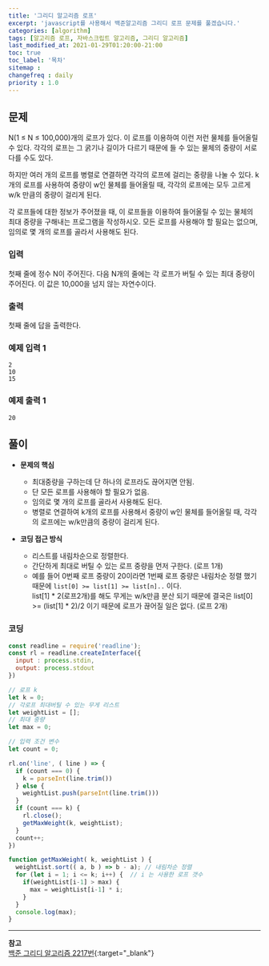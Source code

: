```yaml
---
title: '그리디 알고리즘 로프'
excerpt: 'javascript를 사용해서 백준알고리즘 그리디 로프 문제를 풀겠습니다.' 
categories: [algorithm]
tags: [알고리즘 로프, 자바스크립트 알고리즘, 그리디 알고리즘]
last_modified_at: 2021-01-29T01:20:00-21:00 
toc: true 
toc_label: '목차'
sitemap :
changefreq : daily
priority : 1.0
---
```


## 문제

N(1 ≤ N ≤ 100,000)개의 로프가 있다. 이 로프를 이용하여 이런 저런 물체를 들어올릴 수 있다. 각각의 로프는 그 굵기나 길이가 다르기 때문에 들 수 있는 물체의 중량이 서로 다를 수도 있다.

하지만 여러 개의 로프를 병렬로 연결하면 각각의 로프에 걸리는 중량을 나눌 수 있다. k개의 로프를 사용하여 중량이 w인 물체를 들어올릴 때, 각각의 로프에는 모두 고르게 w/k 만큼의 중량이 걸리게 된다.

각 로프들에 대한 정보가 주어졌을 때, 이 로프들을 이용하여 들어올릴 수 있는 물체의 최대 중량을 구해내는 프로그램을 작성하시오. 모든 로프를 사용해야 할 필요는 없으며, 임의로 몇 개의 로프를 골라서 사용해도
된다.

### 입력

첫째 줄에 정수 N이 주어진다. 다음 N개의 줄에는 각 로프가 버틸 수 있는 최대 중량이 주어진다. 이 값은 10,000을 넘지 않는 자연수이다.

### 출력

첫째 줄에 답을 출력한다.

### 예제 입력 1

```
2
10
15
```

### 예제 출력 1

```
20
```

## 풀이

- **문제의 핵심**
  - 최대중량을 구하는데 단 하나의 로프라도 끊어지면 안됨.
  - 단 모든 로프를 사용해야 할 필요가 없음.
  - 임의로 몇 개의 로프를 골라서 사용해도 된다.
  - 병렬로 연결하여 k개의 로프를 사용해서 중량이 w인 물체를 들어올릴 때, 각각의 로프에는 w/k만큼의 중량이 걸리게 된다.
  
  
- **코딩 접근 방식**
  - 리스트를 내림차순으로 정렬한다.
  - 간단하게 최대로 버틸 수 있는 로프 중량을 먼저 구한다. (로프 1개)
  - 예를 들어 0번째 로프 중량이 20이라면 1번째 로프 중량은 내림차순 정렬 했기 때문에
  `list[0] >= list[1] >= list[n]..` 이다. <br> list[1] * 2(로프2개)를 해도 무게는 w/k만큼 분산 되기 때문에 결국은
    list[0] >= (list[1] * 2)/2 이기 때문에 로프가 끊어질 일은 없다. (로프 2개)
  

### 코딩

```js
const readline = require('readline');
const rl = readline.createInterface({
  input : process.stdin,
  output: process.stdout
})

// 로프 k
let k = 0;
// 각로프 최대버틸 수 있는 무게 리스트
let weightList = [];
// 최대 중량
let max = 0;

// 입력 조건 변수
let count = 0;

rl.on('line', ( line ) => {
  if (count === 0) {
    k = parseInt(line.trim())
  } else {
    weightList.push(parseInt(line.trim()))
  }
  if (count === k) {
    rl.close();
    getMaxWeight(k, weightList);
  }
  count++;
})

function getMaxWeight( k, weightList ) {
  weightList.sort(( a, b ) => b - a); // 내림차순 정렬
  for (let i = 1; i <= k; i++) {  // i 는 사용한 로프 갯수
    if(weightList[i-1] > max) {
      max = weightList[i-1] * i;
    }
  }
  console.log(max);
}

```

---

**참고** <br>
[백준 그리디 알고리즘 2217번](https://www.acmicpc.net/problem/2217){:target="\_blank"} <br>